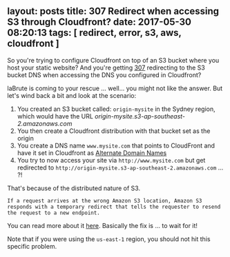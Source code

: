 layout: posts
title: 307 Redirect when accessing S3 through Cloudfront?
date: 2017-05-30 08:20:13
tags: [ redirect, error, s3, aws, cloudfront ]
---

So you're trying to configure Cloudfront on top of an S3 bucket where you host your static website?
And you're getting [307](https://httpstatuses.com/307) redirecting to the S3 bucket DNS when accessing the DNS you configured in Cloudfront?

laBrute is coming to your rescue ... well... you might not like the answer.
But let's wind back a bit and look at the scenario:

  1. You created an S3 bucket called: `origin-mysite` in the Sydney region, which would have the URL *origin-mysite.s3-ap-southeast-2.amazonaws.com*
  2. You then create a Cloudfront distribution with that bucket set as the origin
  3. You create a DNS name `www.mysite.com` that points to CloudFront and have it set in Cloudfront as [Alternate Domain Names](http://docs.aws.amazon.com/AmazonCloudFront/latest/DeveloperGuide/CNAMEs.html)
  4. You try to now access your site via `http://www.mysite.com` but get redirected to `http://origin-mysite.s3-ap-southeast-2.amazonaws.com` ... ?!

That's because of the distributed nature of S3.

```
If a request arrives at the wrong Amazon S3 location, Amazon S3 responds with a temporary redirect that tells the requester to resend the request to a new endpoint.
```

You can read more about it [here](http://docs.aws.amazon.com/AmazonS3/latest/dev/Redirects.html).
Basically the fix is ... to wait for it!

Note that if you were using the `us-east-1` region, you should not hit this specific problem.
